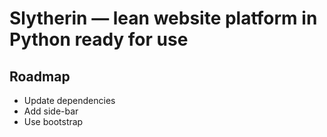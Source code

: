 # Slytherin — lean website platform in Python ready for use

## Roadmap

- Update dependencies
- Add side-bar
- Use bootstrap

